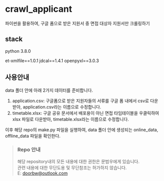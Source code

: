 # crawl_applicant
파이썬을 활용하여, 구글 폼으로 받은 지원서 중 면접 대상자 지원서만 크롤링하기

## stack
python 3.8.0

et-xmlfile==1.0.1
jdcal==1.4.1
openpyxl==3.0.3



## 사용안내
data 폴더 안에 아래 2가지 데이터를 준비합니다.
1. application.csv: 구글폼으로 받은 지원자들의 서류를 구글 폼 내에서 csv로 다운받아, application.csv라는 이름으로 수정합니다.
2. timetable.xlsx: 구글 공유 문서에서 배포용이 아닌 면접 타임테이블을 우클릭하여 xlsx 파일로 다운받아, timetable.xlsx라는 이름으로 수정합니다.   
   
이후 해당 repo의 make.py 파일을 실행하여, data 폴더 안에 생성되는 online_data, offline_data 파일을 확인한다.   
   

> ### Repo 안내
> 해당 repository내의 모든 내용에 대한 권한은 문범우에게 있습니다.   
> 관련 내용에 대한 무단도용 및 무단참조는 허가하지 않습니다.   
> E: doorbw@outlook.com
